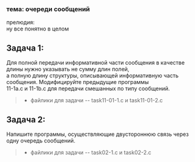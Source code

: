 ### тема: очереди сообщений
прелюдия:  
ну все понятно в целом  

## Задача 1:  
Для полной передачи информативной части сообщения в качестве длины нужно указывать не сумму длин полей,   
а полную длину структуры, описывающей информативную часть сообщения. Модифицируйте предыдущие программы  
11-1a.c и 11-1b.c для передачи смешанных по типу сообщений.  
 > * файлики для задачи -- task11-01-1.c и task11-01-2.c   

## Задача 2:  
Напишите программы, осуществляющие двустороннюю связь через одну очередь сообщений.  
 > * файлики для задачи -- task02-1.c и task02-2.c 

